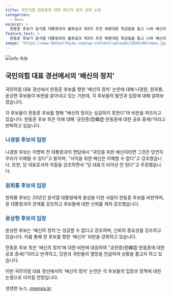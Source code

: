 ```yaml
---
title: 국민의힘 한동훈에 대한 배신의 정치 공방 논란
categories:
  - News
excerpt: >
  한동훈 후보가 윤석열 대통령과의 불화설과 제3자 추천 해병대원 특검법을 들고 나와 배신의 정치 비난을 받는 가운데, 나경원, 원희룡, 윤상현 후보들은 공세를 펴고 있습니다. 이에 대해 나 후보는 사익을 위한 배신은 이해할 수 없다고 밝히고, 원 후보와 윤 대통령 간의 관계에 대한 의문을 제기했으며, 윤 후보는 배신의 정치는 결코 성공할 수 없다고 밝혔습니다. 한동훈 후보 측은 공한증에 대한 반박과 당과 국민의 미래를 고민하는 것이 중요하다는 논의를 벌이고 있습니다.
feature_text: >
  한동훈 후보가 윤석열 대통령과의 불화설과 제3자 추천 해병대원 특검법을 들고 나와 배신의 정치 비난을 받는 가운데, 나경원, 원희룡, 윤상현 후보들은 공세를 펴고 있습니다. 이에 대해 나 후보는 사익을 위한 배신은 이해할 수 없다고 밝히고, 원 후보와 윤 대통령 간의 관계에 대한 의문을 제기했으며, 윤 후보는 배신의 정치는 결코 성공할 수 없다고 밝혔습니다. 한동훈 후보 측은 공한증에 대한 반박과 당과 국민의 미래를 고민하는 것이 중요하다는 논의를 벌이고 있습니다.
image: 'https://www.behealthy4u.com/wp-content/uploads/2024/06/news.jpg'
---
```


<p><img src="https://www.behealthy4u.com/wp-content/uploads/2024/06/news.jpg" alt="info 속보" /></p>

<h2 data-ke-size="size26">국민의힘 대표 경선에서의 '배신의 정치'</h2>

<p>국민의힘 대표 경선에서 한동훈 후보를 향한 '배신의 정치' 논란에 대해 나경원, 원희룡, 윤상현 후보들이 비판을 쏟아내고 있는 가운데, 각 후보들의 발언과 입장에 대해 살펴보겠습니다.</p>

<p data-ke-size="size16">각 후보들이 한동훈 후보를 향해 "배신의 정치는 성공하지 못한다"며 비판을 퍼뜨리고 있습니다. 한동훈 후보 측은 이에 대해 '공한증(恐韓症‧한동훈에 대한 공포 증세)'이라고 반박하고 있습니다.</p>

<h3><b><span style="color: #1a5490;">나경원 후보의 입장</span></b></h3>

<p>나경원 후보는 이명박 전 대통령과의 면담에서 "국민을 위한 배신이라면 그것은 당연히 우리가 이해될 수 있다"고 밝히며, "사익을 위한 배신은 이해할 수 없다"고 강조했습니다. 또한, 당 대표로서의 자질을 강조하면서 "당 대표가 되어선 안 된다"고 주장했습니다.</p>

<h3><b><span style="color: #1a5490;">원희룡 후보의 입장</span></b></h3>

<p>원희룡 후보는 20년간 윤석열 대통령에게 충성을 다한 사람이 한동훈 후보를 비판하며, 윤 대통령과의 관계를 강조하고 후보들에 대한 신뢰를 재차 강조했습니다.</p>

<h3><b><span style="color: #1a5490;">윤상현 후보의 입장</span></b></h3>

<p>윤상현 후보는 '배신의 정치'는 성공할 수 없다고 강조하며, 신뢰의 중요성을 강조하고 있습니다. 이를 통해 한 후보를 향한 '배신자' 비판을 강화하고 있습니다.</p>

<p>한동훈 후보 측은 '배신의 정치'에 대한 비판에 대응하여 "공한증(恐韓症‧한동훈에 대한 공포 증세)"이라고 반격하고, 당원과 국민들의 열망을 언급하여 상황을 풀고자 하고 있습니다. </p>

<p>이번 국민의힘 대표 경선에서의 '배신의 정치' 논란은 각 후보들의 입장과 정책에 대한 논쟁으로 이어질 전망입니다.</p>
생생한 뉴스, <a href="https://opensis.kr" rel="dofollow">opensis.kr</a>


